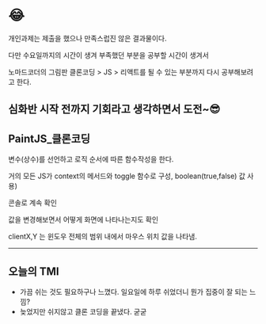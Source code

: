 # 😂

개인과제는 제출을 했으나 만족스럽진 않은 결과물이다.

다만 수요일까지의 시간이 생겨 부족했던 부분을 공부할 시간이 생겨서

노마드코더의 그림판 클론코딩 > JS > 리액트를 될 수 있는 부분까지 다시 공부해보려고 한다.

심화반 시작 전까지 기회라고 생각하면서 도전~😎
---
## PaintJS_클론코딩

변수(상수)를 선언하고 로직 순서에 따른 함수작성을 한다.

거의 모든 JS가 context의 메서드와 toggle 함수로 구성, boolean(true,false) 값 사용)

콘솔로 계속 확인

값을 변경해보면서 어떻게 화면에 나타나는지도 확인


clientX,Y 는 윈도우 전체의 범위 내에서 마우스 위치 값을 나타냄.


---
## 오늘의 TMI
+ 가끔 쉬는 것도 필요하구나 느꼈다. 일요일에 하루 쉬었더니 뭔가 집중이 잘 되는 느낌?
+ 늦었지만 쉬지않고 클론 코딩을 끝냈다. 굳굳